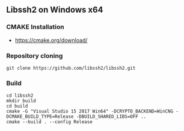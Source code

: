 ## Libssh2 on Windows x64

### CMAKE Installation

* https://cmake.org/download/

### Repository cloning

```
git clone https://github.com/libssh2/libssh2.git
```

### Build

```
cd libssh2
mkdir build
cd build
cmake -G "Visual Studio 15 2017 Win64" -DCRYPTO_BACKEND=WinCNG -DCMAKE_BUILD_TYPE=Release -DBUILD_SHARED_LIBS=OFF ..
cmake --build . --config Release
```
